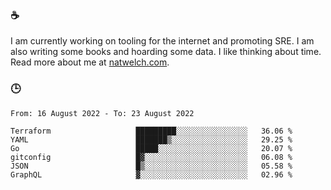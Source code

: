 ### ☕

I am currently working on tooling for the internet and promoting SRE. I am also writing some books and hoarding some data. I like thinking about time. Read more about me at [natwelch.com](https://natwelch.com).

### 🕒

<!--START_SECTION:waka-->

```text
From: 16 August 2022 - To: 23 August 2022

Terraform                   █████████░░░░░░░░░░░░░░░░   36.06 %
YAML                        ███████▒░░░░░░░░░░░░░░░░░   29.25 %
Go                          █████░░░░░░░░░░░░░░░░░░░░   20.07 %
gitconfig                   █▓░░░░░░░░░░░░░░░░░░░░░░░   06.08 %
JSON                        █▒░░░░░░░░░░░░░░░░░░░░░░░   05.58 %
GraphQL                     ▓░░░░░░░░░░░░░░░░░░░░░░░░   02.96 %
```

<!--END_SECTION:waka-->

